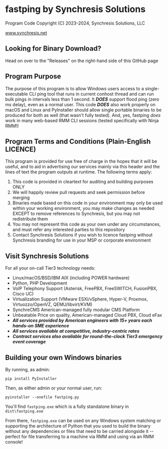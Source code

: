 # fastping by Synchresis Solutions
Program Code Copyright (C) 2023-2024, Synchresis Solutions, LLC

www.synchresis.net

## Looking for Binary Download?
Head on over to the "Releases" on the right-hand side of this GitHub page

## Program Purpose
The purpose of this program is to allow Windows users access to a single-executable CLI ping tool that runs in current conhost thread and can run bulk pings in intervals less than 1 second.  It **_DOES_** support flood ping (zero ms delay), even as a normal user.  This code **_DOES_** also work properly on macOS and Linux and PyInstaller should allow single portable binaries to be produced for both as well (that wasn't fully tested).  And, yes, fastping *does* work in many web-based RMM CLI sessions (tested specifically with Ninja RMM!)

## Program Terms and Conditions (Plain-English LICENCE)
This program is provided for use free of charge in the hopes that it will be useful, and to aid in advertising our services mainly via this header and the lines of text the program outputs at runtime.  The following terms apply:

1. This code is provided in cleartext for auditing and building purposes ONLY
2. We will happily review pull requests and seek permission before merging
3. Binaries made based on this code in your environment may only be used within your working environment, you may make changes as needed EXCEPT to remove references to Synchresis, but you may not redistribute them
4. You may not represent this code as your own under any circumstances, and must refer any interested parties to this repository
5. Contact Synchresis Solutions if you wish to licence fastping without Synchresis branding for use in your MSP or corporate environment

## Visit Synchresis Solutions
For all your on-call Tier3 technology needs:
+ Linux/macOS/BSD/IBM AIX (including POWER hardware)
+ Python, PHP Development
+ VoIP Telephony Support (Asterisk, FreePBX, FreeSWITCH, FusionPBX, Cisco UC)
+ Virtualization Support (VMware ESXi/vSphere, Hyper-V, Proxmox, Virtuozzo/OpenVZ, QEMU/libvirt/KVM)
+ SynchreCMS American-managed fully modular CMS Platform
+ Unbeatable Price on quality, American-managed Cloud PBX, Cloud eFax
+ **_All services provided by American engineers with 15+ years each hands-on SME experience_**
+ **_All services available at competitive, industry-centric rates_**
+ **_Contract services also available for round-the-clock Tier3 emergency event coverage_**

## Building your own Windows binaries
By running, as admin:
```
pip install PyInstaller
```
Then, as either admin or your normal user, run:
```
pyinstaller --onefile fastping.py
```
You'll find `fastping.exe` which is a fully standalone binary in `dist\fastping.exe`

From there, `fastping.exe` can be used on any Windows system matching or supporting the architecture of Python that you used to build the binary without any dependencies or files that need to be carried alongside it -- perfect for file transferring to a machine via RMM and using via an RMM console!